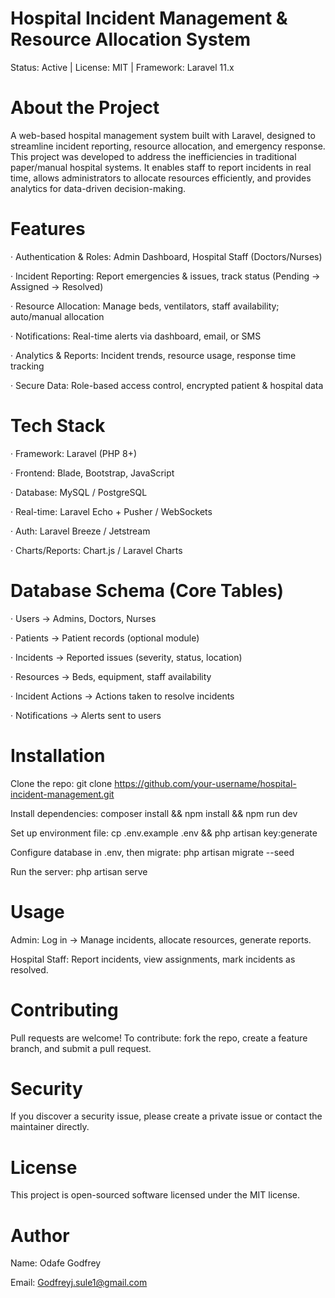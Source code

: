 # Hospital Incident Management & Resource Allocation System

Status: Active | License: MIT | Framework: Laravel 11.x

# About the Project

A web-based hospital management system built with Laravel,
designed to streamline incident reporting, resource allocation, and emergency
response. This project was developed to address the inefficiencies in
traditional paper/manual hospital systems. It enables staff to report incidents
in real time, allows administrators to allocate resources efficiently, and
provides analytics for data-driven decision-making.

# Features

·
Authentication & Roles: Admin Dashboard,
Hospital Staff (Doctors/Nurses)

·
Incident Reporting: Report emergencies &
issues, track status (Pending → Assigned → Resolved)

·
Resource Allocation: Manage beds, ventilators,
staff availability; auto/manual allocation

·
Notifications: Real-time alerts via dashboard,
email, or SMS

·
Analytics & Reports: Incident trends,
resource usage, response time tracking

·
Secure Data: Role-based access control,
encrypted patient & hospital data

# Tech Stack

·
Framework: Laravel (PHP 8+)

·
Frontend: Blade, Bootstrap, JavaScript

·
Database: MySQL / PostgreSQL

·
Real-time: Laravel Echo + Pusher / WebSockets

·
Auth: Laravel Breeze / Jetstream

·
Charts/Reports: Chart.js / Laravel Charts

# Database Schema (Core Tables)

·
Users → Admins, Doctors, Nurses

·
Patients → Patient records (optional module)

·
Incidents → Reported issues (severity, status,
location)

·
Resources → Beds, equipment, staff availability

·
Incident Actions → Actions taken to resolve
incidents

·
Notifications → Alerts sent to users

# Installation

Clone the repo: git clone
https://github.com/your-username/hospital-incident-management.git

Install dependencies: composer install
&& npm install && npm run dev

Set up environment file: cp .env.example .env
&& php artisan key:generate

Configure database in .env, then migrate: php artisan migrate --seed

Run the server: php artisan serve

# Usage

Admin: Log in → Manage incidents, allocate resources,
generate reports.

Hospital Staff: Report incidents, view assignments, mark
incidents as resolved.

# Contributing

Pull requests are welcome! To contribute: fork the repo,
create a feature branch, and submit a pull request.

# Security

If you discover a security issue, please create a private
issue or contact the maintainer directly.

# License

This project is open-sourced software licensed under the MIT
license.

# Author

Name: Odafe Godfrey

Email: Godfreyj.sule1@gmail.com

